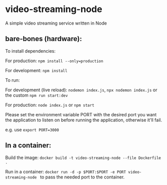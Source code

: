 # video-streaming-node
A simple video streaming service written in Node

## bare-bones (hardware):

To install dependencies:

For production: `npm install --only=production`

For development: `npm install`

To run:

For development (live reload): `nodemon index.js`, `npx nodemon index.js` or the custom `npm run start:dev`

For production: `node index.js` or `npm start` 

Please set the environment variable PORT with the desired port you want the application to listen on before running the application, otherwise it'll fail.

e.g. use `export PORT=3000`

## In a container:

Build the image: `docker build -t video-streaming-node --file Dockerfile .`

[comment]: <> (Of the format: `docker build -t image-name:tag --file path-to-docker-file path-to-project`)

Run in a container: `docker run -d -p $PORT:$PORT -e PORT video-streaming-node ` to pass the needed port to the container.

[comment]: <> (The internal ports are not important,  the important one is the port in which to expose it)
